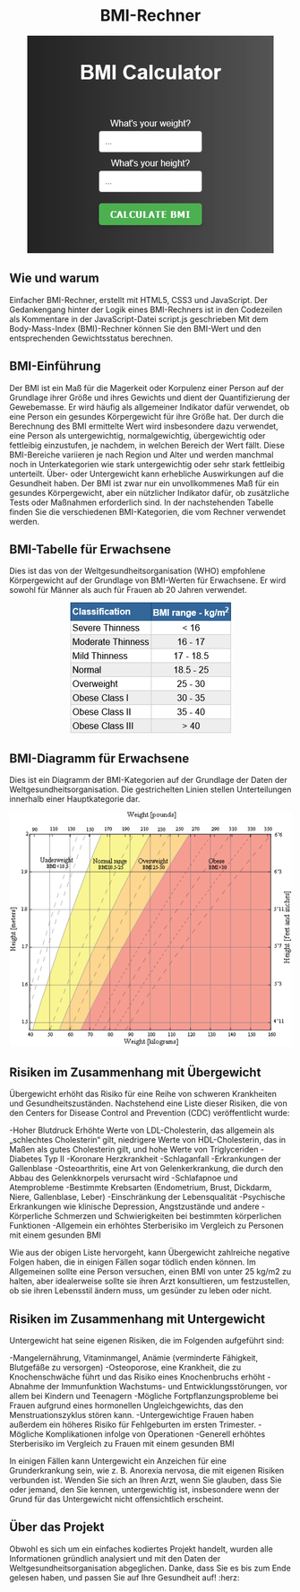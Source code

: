 <div align="center">
    <h1> BMI-Rechner </h1>
</div>

<p align="center">
  <img src="assets\BMI.png" alt="BMI Calculator">
</p>

## Wie und warum

Einfacher BMI-Rechner, erstellt mit HTML5, CSS3 und JavaScript.
Der Gedankengang hinter der Logik eines BMI-Rechners ist in den Codezeilen als Kommentare in der JavaScript-Datei script.js geschrieben
Mit dem Body-Mass-Index (BMI)-Rechner können Sie den BMI-Wert und den entsprechenden Gewichtsstatus berechnen.

## BMI-Einführung

Der BMI ist ein Maß für die Magerkeit oder Korpulenz einer Person auf der Grundlage ihrer Größe und ihres Gewichts und dient der Quantifizierung der Gewebemasse. Er wird häufig als allgemeiner Indikator dafür verwendet, ob eine Person ein gesundes Körpergewicht für ihre Größe hat. Der durch die Berechnung des BMI ermittelte Wert wird insbesondere dazu verwendet, eine Person als untergewichtig, normalgewichtig, übergewichtig oder fettleibig einzustufen, je nachdem, in welchen Bereich der Wert fällt. Diese BMI-Bereiche variieren je nach Region und Alter und werden manchmal noch in Unterkategorien wie stark untergewichtig oder sehr stark fettleibig unterteilt. Über- oder Untergewicht kann erhebliche Auswirkungen auf die Gesundheit haben. Der BMI ist zwar nur ein unvollkommenes Maß für ein gesundes Körpergewicht, aber ein nützlicher Indikator dafür, ob zusätzliche Tests oder Maßnahmen erforderlich sind. In der nachstehenden Tabelle finden Sie die verschiedenen BMI-Kategorien, die vom Rechner verwendet werden.

## BMI-Tabelle für Erwachsene

Dies ist das von der Weltgesundheitsorganisation (WHO) empfohlene Körpergewicht auf der Grundlage von BMI-Werten für Erwachsene. Er wird sowohl für Männer als auch für Frauen ab 20 Jahren verwendet.

<p align="center">
  <img src="assets\BMItable.png" alt="BMI Table">
</p>

## BMI-Diagramm für Erwachsene

Dies ist ein Diagramm der BMI-Kategorien auf der Grundlage der Daten der Weltgesundheitsorganisation. Die gestrichelten Linien stellen Unterteilungen innerhalb einer Hauptkategorie dar.

<p align="center">
  <img src="assets\BMIchart.png" alt="BMI Table">
</p>

## Risiken im Zusammenhang mit Übergewicht

Übergewicht erhöht das Risiko für eine Reihe von schweren Krankheiten und Gesundheitszuständen. Nachstehend eine Liste dieser Risiken, die von den Centers for Disease Control and Prevention (CDC) veröffentlicht wurde:

-Hoher Blutdruck
Erhöhte Werte von LDL-Cholesterin, das allgemein als „schlechtes Cholesterin“ gilt, niedrigere Werte von HDL-Cholesterin, das in Maßen als gutes Cholesterin gilt, und hohe Werte von Triglyceriden
-Diabetes Typ II
-Koronare Herzkrankheit
-Schlaganfall
-Erkrankungen der Gallenblase
-Osteoarthritis, eine Art von Gelenkerkrankung, die durch den Abbau des Gelenkknorpels verursacht wird
-Schlafapnoe und Atemprobleme
-Bestimmte Krebsarten (Endometrium, Brust, Dickdarm, Niere, Gallenblase, Leber)
-Einschränkung der Lebensqualität
-Psychische Erkrankungen wie klinische Depression, Angstzustände und andere
-Körperliche Schmerzen und Schwierigkeiten bei bestimmten körperlichen Funktionen
-Allgemein ein erhöhtes Sterberisiko im Vergleich zu Personen mit einem gesunden BMI

Wie aus der obigen Liste hervorgeht, kann Übergewicht zahlreiche negative Folgen haben, die in einigen Fällen sogar tödlich enden können. Im Allgemeinen sollte eine Person versuchen, einen BMI von unter 25 kg/m2 zu halten, aber idealerweise sollte sie ihren Arzt konsultieren, um festzustellen, ob sie ihren Lebensstil ändern muss, um gesünder zu leben oder nicht.

## Risiken im Zusammenhang mit Untergewicht

Untergewicht hat seine eigenen Risiken, die im Folgenden aufgeführt sind:

-Mangelernährung, Vitaminmangel, Anämie (verminderte Fähigkeit, Blutgefäße zu versorgen)
-Osteoporose, eine Krankheit, die zu Knochenschwäche führt und das Risiko eines Knochenbruchs erhöht
-Abnahme der Immunfunktion
Wachstums- und Entwicklungsstörungen, vor allem bei Kindern und Teenagern
-Mögliche Fortpflanzungsprobleme bei Frauen aufgrund eines hormonellen Ungleichgewichts, das den Menstruationszyklus stören kann. -Untergewichtige Frauen haben außerdem ein höheres Risiko für Fehlgeburten im ersten Trimester.
-Mögliche Komplikationen infolge von Operationen
-Generell erhöhtes Sterberisiko im Vergleich zu Frauen mit einem gesunden BMI

In einigen Fällen kann Untergewicht ein Anzeichen für eine Grunderkrankung sein, wie z. B. Anorexia nervosa, die mit eigenen Risiken verbunden ist. Wenden Sie sich an Ihren Arzt, wenn Sie glauben, dass Sie oder jemand, den Sie kennen, untergewichtig ist, insbesondere wenn der Grund für das Untergewicht nicht offensichtlich erscheint.

## Über das Projekt

Obwohl es sich um ein einfaches kodiertes Projekt handelt, wurden alle Informationen gründlich analysiert und mit den Daten der Weltgesundheitsorganisation abgeglichen. Danke, dass Sie es bis zum Ende gelesen haben, und passen Sie auf Ihre Gesundheit auf! :herz:
